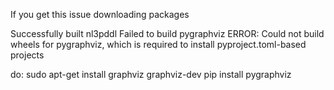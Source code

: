 If you get this issue downloading packages 

Successfully built nl3pddl
Failed to build pygraphviz
ERROR: Could not build wheels for pygraphviz, which is required to install pyproject.toml-based projects

do:
sudo apt-get install graphviz graphviz-dev
pip install pygraphviz
